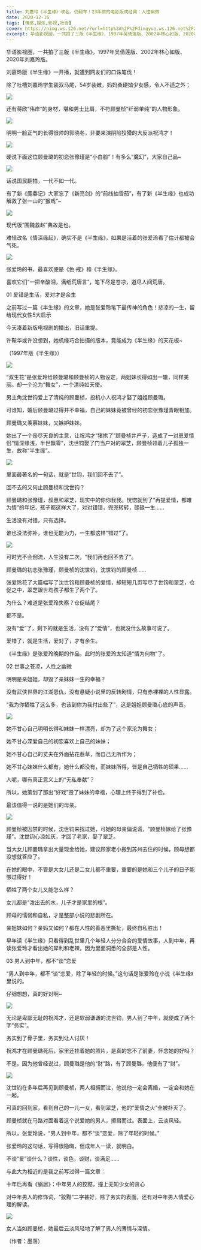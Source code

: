```yaml
---
title: 刘嘉玲《半生缘》改名，仍翻车！23年前的电影版成经典：人性幽微
date: 2020-12-16
tags: [情感,娱乐,影视,社会]
cover: https://nimg.ws.126.net/?url=http%3A%2F%2Fdingyue.ws.126.net%2F2020%2F1216%2F47d2d75dj00qleu3h000zc000ho00b2m.jpg&thumbnail=650x2147483647&quality=80&type=jpg
excerpt: 华语影视圈，一共拍了三版《半生缘》，1997年吴倩莲版、2002年林心如版、2020年刘嘉玲版。刘嘉玲版《半生缘》一开播，就遭到网友们的口诛笔伐！除了吐槽刘嘉玲学生装双马尾，54岁装嫩，妈妈桑硬拗少女感，令人不适之外；![](h
---
```

华语影视圈，一共拍了三版《半生缘》，1997年吴倩莲版、2002年林心如版、2020年刘嘉玲版。

刘嘉玲版《半生缘》一开播，就遭到网友们的口诛笔伐！

除了吐槽刘嘉玲学生装双马尾，54岁装嫩，妈妈桑硬拗少女感，令人不适之外；

![](https://nimg.ws.126.net/?url=http%3A%2F%2Fdingyue.ws.126.net%2F2020%2F1216%2F47d2d75dj00qleu3h000zc000ho00b2m.jpg&thumbnail=650x2147483647&quality=80&type=jpg)  

还有蒋欣“伟岸”的身材，堪和男士比肩，不符顾曼桢“纤弱单纯”的人物形象。

![](https://nimg.ws.126.net/?url=http%3A%2F%2Fdingyue.ws.126.net%2F2020%2F1216%2Fb4f07ec8j00qleu3h000lc000gq008am.jpg&thumbnail=650x2147483647&quality=80&type=jpg)  

明明一脸正气的长得很帅的郭晓冬，非要来演阴险狡猾的大反派祝鸿才！

![](https://nimg.ws.126.net/?url=http%3A%2F%2Fdingyue.ws.126.net%2F2020%2F1216%2F632921eap00qleu3h008jc000hs00afm.png&thumbnail=650x2147483647&quality=80&type=jpg)  

硬说下面这位顾曼璐的初恋张豫瑾是“小白脸”！有多么“魔幻”，大家自己品~

![](https://nimg.ws.126.net/?url=http%3A%2F%2Fdingyue.ws.126.net%2F2020%2F1216%2F20b85a04j00qleu3h000jc000hk00agm.jpg&thumbnail=650x2147483647&quality=80&type=jpg)  

话说国民翻拍，一代不如一代。

有了新《鹿鼎记》大家忘了《新亮剑》的“前线抽雪茄”，有了新《半生缘》也成功解救了张一山的“猴戏”~

![](https://nimg.ws.126.net/?url=http%3A%2F%2Fdingyue.ws.126.net%2F2020%2F1216%2F716f99e5j00qleu3h000fc000hh007gm.jpg&thumbnail=650x2147483647&quality=80&type=jpg)  

现代版“围魏救赵”典故是也。

难怪改名《情深缘起》，确实不是《半生缘》，如果是活着的张爱玲看了估计都被会气死。

![](https://nimg.ws.126.net/?url=http%3A%2F%2Fdingyue.ws.126.net%2F2020%2F1216%2Fd54dd74ap00qleu3h00k6c000hs00j5m.png&thumbnail=650x2147483647&quality=80&type=jpg)  

张爱玲的书，最喜欢便是《色·戒》和《半生缘》。

喜欢它们“一把辛酸泪，满纸荒唐言”，笔下尽是苍凉，道尽人间荒唐。

01 爱错是生活，爱对才是余生

之前写过一篇《半生缘》的文章，她是张爱玲笔下最传神的角色！悲凉的一生，留给现代女性5大启示

今天凑着新版电视剧的播出，旧话重提。

许鞍华或许没想到，她机缘巧合拍摄的版本，竟能成为《半生缘》的天花板~

（1997年版《半生缘》）

![](https://nimg.ws.126.net/?url=http%3A%2F%2Fdingyue.ws.126.net%2F2020%2F1216%2F8366a55ej00qleu3h0019c000fz00ehm.jpg&thumbnail=650x2147483647&quality=80&type=jpg)  

“双生花”是张爱玲给顾曼璐和顾曼桢的人物设定，两姐妹长得如出一辙，同样美丽。却一个沦为“舞女”，一个清纯如天使。

男主角沈世钧爱上了清纯的顾曼桢，投机小人祝鸿才娶了姐姐顾曼璐。

可谁知，婚后顾曼璐过得并不幸福，自己的妹妹竟被曾经的初恋张豫瑾青眼相加。

顾曼璐又羡慕妹妹，又嫉妒妹妹。

她出了一个丧尽天良的主意，让祝鸿才“猪拱了”顾曼桢并产子，造成了一对恩爱情侣“情深缘浅，半世飘零”，沈世钧娶了门当户对的翠芝，顾曼桢领着儿子孤独一生，故称“半生缘”。

![](https://nimg.ws.126.net/?url=http%3A%2F%2Fdingyue.ws.126.net%2F2020%2F1216%2Fd8dba85dj00qleu3h000oc000b0008qm.jpg&thumbnail=650x2147483647&quality=80&type=jpg)  

里面最著名的一句话，就是“世钧，我们回不去了”。

回不去的又何止顾曼桢和沈世钧？

顾曼璐和张豫瑾，叔惠和翠芝，现实中的你你我我。恍惚就到了“再提爱情，都难为情”的年纪，孩子都这样大了，对对错错，兜兜转转，碌碌一生......

生活没有对错，只有选择。

谁也没法弥补，谁也无能为力，一生都这样“错过”了。

![](https://nimg.ws.126.net/?url=http%3A%2F%2Fdingyue.ws.126.net%2F2020%2F1216%2F2d6bcfe6j00qleu3h000uc000go00bfm.jpg&thumbnail=650x2147483647&quality=80&type=jpg)  

可时光不会倒流，人生没有二次，“我们再也回不去了”。

顾曼璐的初恋张豫瑾，顾曼桢的沈世钧，沈世钧的顾曼桢……

张爱玲花了大篇幅写了沈世钧和顾曼桢的爱情，却短短几页写尽了世钧和翠芝，仓促之中，翠芝跟世均孩子都生了两个了。

为什么？难道是张爱玲失察？仓促结尾？

都不是。

没有“爱”了，剩下的就是生活，没有了“爱情”，也就没什么故事可说了。

爱错了，就是生活，爱对了，才有余生。

《半生缘》是张爱玲晚期的作品，此时的张爱玲太知道“情为何物”了。

02 世事之苍凉，人性之幽微

明明是亲姐姐，却毁了亲妹妹一生的幸福？

没有武侠世界的江湖恩仇，没有悬疑小说里的反转剧情，只有赤裸裸的人性显露。

“我为你牺牲了这么多，也该到你为我付出些了”，这是姐姐顾曼璐心底的声音。

![](https://nimg.ws.126.net/?url=http%3A%2F%2Fdingyue.ws.126.net%2F2020%2F1216%2F960e494cp00qleu3h006lc000hs00bvm.png&thumbnail=650x2147483647&quality=80&type=jpg)  

她不甘心自己明明长得和妹妹一样漂亮，却为了这个家沦为舞女；

她不甘心深爱自己的初恋喜欢上自己的妹妹；

她不甘心自己的丈夫在外面拈花惹草，而自己无所作为；

她不甘心妹妹什么都有，她什么都没有，而妹妹所得，皆是自己牺牲的硕果……

人呢，哪有真正意义上的“无私奉献”？

所以，她策划了那出“好戏”毁了妹妹的幸福，心理上终于得到了补偿。

最该值得一说的是她们的母亲。

![](https://nimg.ws.126.net/?url=http%3A%2F%2Fdingyue.ws.126.net%2F2020%2F1216%2F1af601c2j00qleu3h000fc000hk00cvm.jpg&thumbnail=650x2147483647&quality=80&type=jpg)  

顾曼桢被囚禁的时候，沈世钧来找过她，可她的母亲偏说谎，“顾曼桢嫁给了张豫瑾”。沈世钧心凉如灰，才回了老家，娶了翠芝。

当大女儿顾曼璐拿出大量现金给她，建议顾家老小搬到苏州去住的时候，顾母想都没想就答应了。

在她的眼中，不管是大女儿还是二女儿都不重要，重要的是她和三个儿子的日子能够过得好！

牺牲了两个女儿又能怎么样？

女儿都是“泼出去的水，儿子才是家里的根”。

顾母的懦弱和自私，才是整部小说的悲剧所在。

亲姐妹如何？亲妈又如何？都在人性的善恶里撕扯，最终自私胜出！

早年读《半生缘》只看得到乱世里几个年轻人分分合合的爱情故事，人到中年，再读张爱玲才看出她的犀利和老辣，因为里面洞悉的全部是人性。

03 男人到中年，都不“谈”恋爱

“男人到中年，都不“谈”恋爱，除了年轻的时候。”这句话是张爱玲在小说《半生缘》里说的。

仔细想想，真的好对啊~

![](https://nimg.ws.126.net/?url=http%3A%2F%2Fdingyue.ws.126.net%2F2020%2F1216%2F43ba9f5cj00qleu3h000sc000bo00g0m.jpg&thumbnail=650x2147483647&quality=80&type=jpg)  

无论是卑鄙无耻的祝鸿才，还是软弱谦谦的沈世钧，男人到了中年，就便成了两个字“务实”。

务实到了骨子里，务实到让人讨厌！

祝鸿才在顾曼璐死后，家里还挂着她的照片，是真的忘不了前妻，怀念她的好吗？

不是。因为他曾经说过，顾曼璐是他的“财”路，有了顾曼璐，他便有了“财”。

![](https://nimg.ws.126.net/?url=http%3A%2F%2Fdingyue.ws.126.net%2F2020%2F1216%2F994ba817j00qleu3h000lc000eq008wm.jpg&thumbnail=650x2147483647&quality=80&type=jpg)  

沈世钧在多年后再见到顾曼桢，两人相拥而泣，他说他一定会离婚，一定会和她在一起。

可真的回到家，看到自己的一儿一女，看到翠芝，他的“爱情之火”全被扑灭了。

顾曼桢就在马路对面看着这个说爱她的男人，擦肩而过。表面上，云淡风轻。

所以，张爱玲说，“男人到中年，都不“谈”恋爱，除了年轻的时候。”

张爱玲的这句话，写得很隐晦，但成年人一读，就明白。

不谈“爱”谈什么？谈性，谈色，谈财，谈满足......

与此大为相近的是我之前写过得一篇文章：

十年后再看《蜗居》：中年男人的狡黠，撞上无知少女的贪心

对中年男人的修饰词，“狡黠”二字甚好，除了务实的表面，还有对中年男人情爱心理的解读。

![](https://nimg.ws.126.net/?url=http%3A%2F%2Fdingyue.ws.126.net%2F2020%2F1216%2Fe0d16a8aj00qleu3h000kc000dw009qm.jpg&thumbnail=650x2147483647&quality=80&type=jpg)  

女人当如顾曼桢，她最后云淡风轻地了解了男人的薄情与深情。

（作者：墨落）

